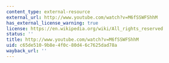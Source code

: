 ```yaml
---
content_type: external-resource
external_url: http://www.youtube.com/watch?v=M6fSSWFShhM
has_external_license_warning: true
license: https://en.wikipedia.org/wiki/All_rights_reserved
status: ''
title: http://www.youtube.com/watch?v=M6fSSWFShhM
uid: c65de510-9b8e-4f0c-80d4-6c7625dad78a
wayback_url: ''
---
```


